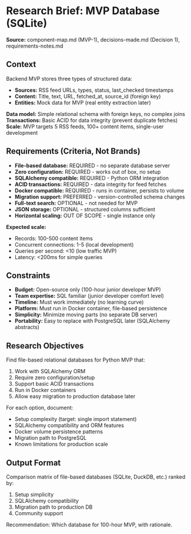 # Research Brief: MVP Database (SQLite)

**Source:** component-map.md (MVP-1), decisions-made.md (Decision 1), requirements-notes.md

## Context

Backend MVP stores three types of structured data:
- **Sources:** RSS feed URLs, types, status, last_checked timestamps
- **Content:** Title, text, URL, fetched_at, source_id (foreign key)
- **Entities:** Mock data for MVP (real entity extraction later)

**Data model:** Simple relational schema with foreign keys, no complex joins
**Transactions:** Basic ACID for data integrity (prevent duplicate fetches)
**Scale:** MVP targets 5 RSS feeds, 100+ content items, single-user development

## Requirements (Criteria, Not Brands)

- **File-based database:** REQUIRED - no separate database server
- **Zero configuration:** REQUIRED - works out of box, no setup
- **SQLAlchemy compatible:** REQUIRED - Python ORM integration
- **ACID transactions:** REQUIRED - data integrity for feed fetches
- **Docker compatible:** REQUIRED - runs in container, persists to volume
- **Migration support:** PREFERRED - version-controlled schema changes
- **Full-text search:** OPTIONAL - not needed for MVP
- **JSON storage:** OPTIONAL - structured columns sufficient
- **Horizontal scaling:** OUT OF SCOPE - single instance only

**Expected scale:**
- Records: 100-500 content items
- Concurrent connections: 1-5 (local development)
- Queries per second: <10 (low traffic MVP)
- Latency: <200ms for simple queries

## Constraints

- **Budget:** Open-source only (100-hour junior developer MVP)
- **Team expertise:** SQL familiar (junior developer comfort level)
- **Timeline:** Must work immediately (no learning curve)
- **Platform:** Must run in Docker container, file-based persistence
- **Simplicity:** Minimize moving parts (no separate DB server)
- **Portability:** Easy to replace with PostgreSQL later (SQLAlchemy abstracts)

## Research Objectives

Find file-based relational databases for Python MVP that:
1. Work with SQLAlchemy ORM
2. Require zero configuration/setup
3. Support basic ACID transactions
4. Run in Docker containers
5. Allow easy migration to production database later

For each option, document:
- Setup complexity (target: single import statement)
- SQLAlchemy compatibility and ORM features
- Docker volume persistence patterns
- Migration path to PostgreSQL
- Known limitations for production scale

## Output Format

Comparison matrix of file-based databases (SQLite, DuckDB, etc.) ranked by:
1. Setup simplicity
2. SQLAlchemy compatibility
3. Migration path to production DB
4. Community support

Recommendation: Which database for 100-hour MVP, with rationale.
